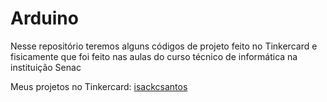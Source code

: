 # Arduino
Nesse repositório teremos alguns códigos de projeto feito no Tinkercard e fisicamente que foi feito nas aulas do curso técnico de informática na instituição Senac

Meus projetos no Tinkercard:
<a href="https://www.tinkercad.com/users/4QaMxxkiK0J?category=circuits&sort=likes&view_mode=default">isackcsantos</a>